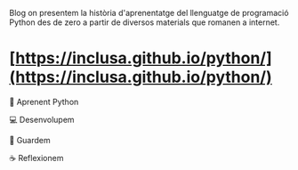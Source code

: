 Blog on presentem la història d'aprenentatge del llenguatge de programació Python des de zero a partir de diversos materials que romanen a internet.

# [https://inclusa.github.io/python/](https://inclusa.github.io/python/)

:snake: Aprenent Python

:computer: Desenvolupem

:floppy_disk: Guardem

:coffee: Reflexionem
